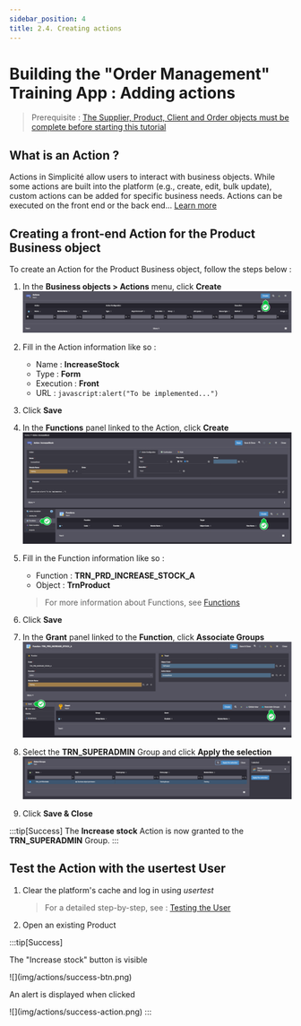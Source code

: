 ```yaml
---
sidebar_position: 4
title: 2.4. Creating actions
---
```


# Building the "Order Management" Training App : Adding actions

> Prerequisite : [The Supplier, Product, Client and Order objects must be complete before starting this tutorial](/docs/tutorial/expanding/addobjects)

## What is an Action ?

Actions in Simplicité allow users to interact with business objects. While some actions are built into the platform (e.g., create, edit, bulk update), custom actions can be added for specific business needs. Actions can be executed on the front end or the back end... [Learn more](/docs/platform/businessobjects/actions)

## Creating a front-end Action for the Product Business object

To create an Action for the Product Business object, follow the steps below :
1. In the **Business objects > Actions** menu, click **Create**  
    ![](img/actions/create-action.png)
    
2. Fill in the Action information like so :
    - Name : **IncreaseStock**
    - Type : **Form**
    - Execution : **Front**
    - URL : `javascript:alert("To be implemented...")`
3. Click **Save**
4. In the **Functions** panel linked to the Action, click **Create**  
    ![](img/actions/create-function.png)
5. Fill in the Function information like so :
    - Function : **TRN_PRD_INCREASE_STOCK_A**
    - Object : **TrnProduct**  
    > For more information about Functions, see [Functions](/docs/platform/usersrights/functions)
6. Click **Save**
7. In the **Grant** panel linked to the **Function**, click **Associate Groups**  
    ![](img/actions/create-grant.png)
8. Select the **TRN_SUPERADMIN** Group and click **Apply the selection**  
    ![](img/actions/select-group.png)
9. Click **Save & Close**

:::tip[Success]
  The <b>Increase stock</b> Action is now granted to the <b>TRN_SUPERADMIN</b> Group.
:::


## Test the Action with the usertest User


1. Clear the platform's cache and log in using *usertest*
    > For a detailed step-by-step, see : [Testing the User](/docs/tutorial/getting-started/user#activating-and-testing-the-user)

2. Open an existing Product

:::tip[Success]
  <p>The "Increase stock" button is visible</p>
    ![](img/actions/success-btn.png)
    <p>An alert is displayed when clicked</p>
    ![](img/actions/success-action.png)
:::